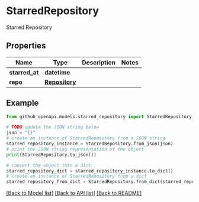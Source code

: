# StarredRepository

Starred Repository

## Properties

Name | Type | Description | Notes
------------ | ------------- | ------------- | -------------
**starred_at** | **datetime** |  | 
**repo** | [**Repository**](Repository.md) |  | 

## Example

```python
from github_openapi.models.starred_repository import StarredRepository

# TODO update the JSON string below
json = "{}"
# create an instance of StarredRepository from a JSON string
starred_repository_instance = StarredRepository.from_json(json)
# print the JSON string representation of the object
print(StarredRepository.to_json())

# convert the object into a dict
starred_repository_dict = starred_repository_instance.to_dict()
# create an instance of StarredRepository from a dict
starred_repository_from_dict = StarredRepository.from_dict(starred_repository_dict)
```
[[Back to Model list]](../README.md#documentation-for-models) [[Back to API list]](../README.md#documentation-for-api-endpoints) [[Back to README]](../README.md)


